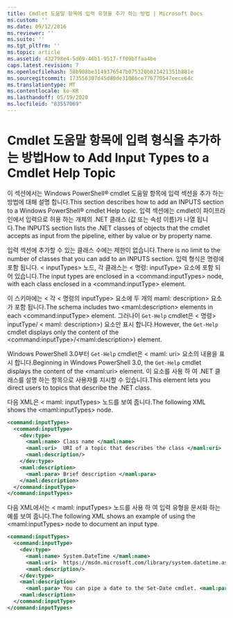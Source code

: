 ```yaml
---
title: Cmdlet 도움말 항목에 입력 유형을 추가 하는 방법 | Microsoft Docs
ms.custom: ''
ms.date: 09/12/2016
ms.reviewer: ''
ms.suite: ''
ms.tgt_pltfrm: ''
ms.topic: article
ms.assetid: 432798e4-5d69-46b1-9517-ff09bffaa4be
caps.latest.revision: 7
ms.openlocfilehash: 58b908be3149376547b075320b021421351b881e
ms.sourcegitcommit: 173556307d45d88de31086ce776770547eece64c
ms.translationtype: MT
ms.contentlocale: ko-KR
ms.lasthandoff: 05/19/2020
ms.locfileid: "83557069"
---
```

# <a name="how-to-add-input-types-to-a-cmdlet-help-topic"></a><span data-ttu-id="75752-102">Cmdlet 도움말 항목에 입력 형식을 추가하는 방법</span><span class="sxs-lookup"><span data-stu-id="75752-102">How to Add Input Types to a Cmdlet Help Topic</span></span>

<span data-ttu-id="75752-103">이 섹션에서는 Windows PowerShell® cmdlet 도움말 항목에 입력 섹션을 추가 하는 방법에 대해 설명 합니다.</span><span class="sxs-lookup"><span data-stu-id="75752-103">This section describes how to add an INPUTS section to a Windows PowerShell® cmdlet Help topic.</span></span> <span data-ttu-id="75752-104">입력 섹션에는 cmdlet이 파이프라인에서 입력으로 허용 하는 개체의 .NET 클래스 (값 또는 속성 이름)가 나열 됩니다.</span><span class="sxs-lookup"><span data-stu-id="75752-104">The INPUTS section lists the .NET classes of objects that the cmdlet accepts as input from the pipeline, either by value or by property name.</span></span>

<span data-ttu-id="75752-105">입력 섹션에 추가할 수 있는 클래스 수에는 제한이 없습니다.</span><span class="sxs-lookup"><span data-stu-id="75752-105">There is no limit to the number of classes that you can add to an INPUTS section.</span></span> <span data-ttu-id="75752-106">입력 형식은 명령에 포함 됩니다. \< inputTypes> 노드, 각 클래스는 \< 명령: inputType> 요소에 포함 되어 있습니다.</span><span class="sxs-lookup"><span data-stu-id="75752-106">The input types are enclosed in a \<command:inputTypes> node, with each class enclosed in a  \<command:inputType> element.</span></span>

<span data-ttu-id="75752-107">이 스키마에는 \< 각 \< 명령의 inputType> 요소에 두 개의 maml: description> 요소가 포함 됩니다.</span><span class="sxs-lookup"><span data-stu-id="75752-107">The schema includes two \<maml:description> elements in each \<command:inputType> element.</span></span> <span data-ttu-id="75752-108">그러나이 `Get-Help` cmdlet은 \< 명령> inputType/ \< maml: description>) 요소만 표시 합니다.</span><span class="sxs-lookup"><span data-stu-id="75752-108">However, the `Get-Help` cmdlet displays only the content of the \<command:inputType>/\<maml:description>) element.</span></span>

<span data-ttu-id="75752-109">Windows PowerShell 3.0부터 `Get-Help` cmdlet은 \< maml: uri> 요소의 내용을 표시 합니다.</span><span class="sxs-lookup"><span data-stu-id="75752-109">Beginning in Windows PowerShell 3.0, the `Get-Help` cmdlet displays the content of the \<maml:uri> element.</span></span> <span data-ttu-id="75752-110">이 요소를 사용 하 여 .NET 클래스를 설명 하는 항목으로 사용자를 지시할 수 있습니다.</span><span class="sxs-lookup"><span data-stu-id="75752-110">This element lets you direct users to topics that describe the .NET class.</span></span>

<span data-ttu-id="75752-111">다음 XML은 \< maml: inputTypes> 노드를 보여 줍니다.</span><span class="sxs-lookup"><span data-stu-id="75752-111">The following XML shows the \<maml:inputTypes> node.</span></span>

```xml
<command:inputTypes>
  <command:inputType>
    <dev:type>
      <maml:name> Class name </maml:name>
      <maml:uri>  URI of a topic that describes the class </maml:uri>
      <maml:description/>
    </dev:type>
    <maml:description>
      <maml:para> Brief description </maml:para>
    </maml:description>
  </command:inputType>
</command:inputTypes>
```

<span data-ttu-id="75752-112">다음 XML에서는 \< maml: inputTypes> 노드를 사용 하 여 입력 유형을 문서화 하는 예를 보여 줍니다.</span><span class="sxs-lookup"><span data-stu-id="75752-112">The following XML shows an example of using the \<maml:inputTypes> node to document an input type.</span></span>

```xml
<command:inputTypes>
  <command:inputType>
    <dev:type>
      <maml:name> System.DateTime </maml:name>
      <maml:uri>  https://msdn.microsoft.com/library/system.datetime.aspx </maml:uri>
      <maml:description/>
    </dev:type>
    <maml:description>
      <maml:para> You can pipe a date to the Set-Date cmdlet. <maml:para>
    <maml:description>
  </command:inputType>
</command:inputTypes>
```
